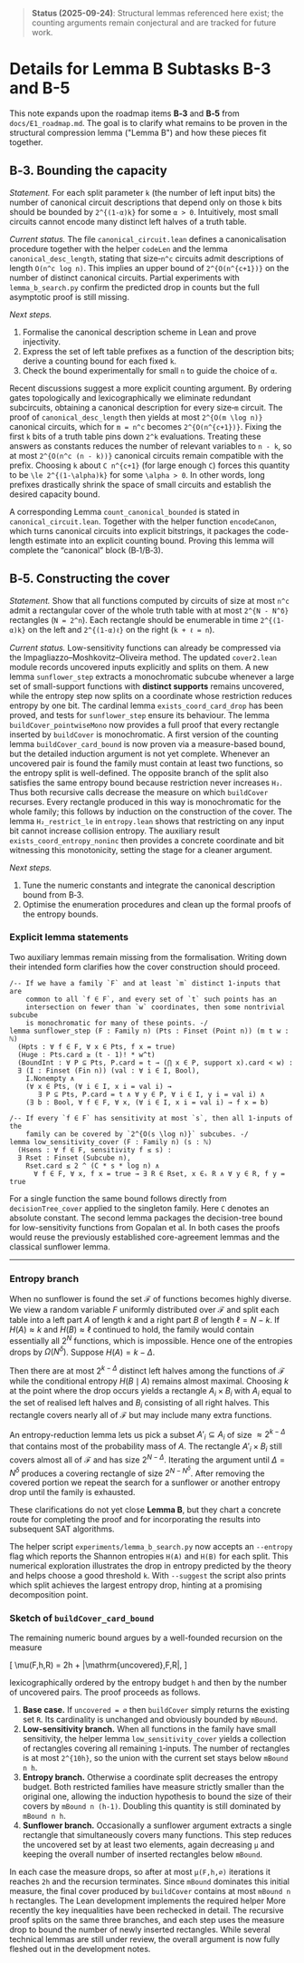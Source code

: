 > **Status (2025-09-24)**: Structural lemmas referenced here exist; the counting arguments remain conjectural and are tracked for future work.
>
# Details for Lemma B Subtasks B-3 and B-5

This note expands upon the roadmap items **B‑3** and **B‑5** from
`docs/E1_roadmap.md`.  The goal is to clarify what remains to be proven
in the structural compression lemma ("Lemma B") and how these pieces fit
together.

## B‑3. Bounding the capacity

*Statement.*  For each split parameter `k` (the number of left input
bits) the number of canonical circuit descriptions that depend only on
those `k` bits should be bounded by `2^{(1-α)k}` for some
`α > 0`.  Intuitively, most small circuits cannot encode many distinct
left halves of a truth table.

*Current status.*  The file `canonical_circuit.lean` defines a
canonicalisation procedure together with the helper `codeLen` and the lemma
`canonical_desc_length`, stating that size‑`n^c` circuits admit
descriptions of length `O(n^c log n)`.  This implies an upper bound of
`2^{O(n^{c+1})}` on the number of distinct canonical circuits.  Partial
experiments with `lemma_b_search.py` confirm the predicted drop in
counts but the full asymptotic proof is still missing.

*Next steps.*

1. Formalise the canonical description scheme in Lean and prove
   injectivity.
2. Express the set of left table prefixes as a function of the
description bits; derive a counting bound for each fixed `k`.
3. Check the bound experimentally for small `n` to guide the choice of
   `α`.

Recent discussions suggest a more explicit counting argument.
By ordering gates topologically and lexicographically we eliminate
redundant subcircuits, obtaining a canonical description for every
size‑`m` circuit.  The proof of `canonical_desc_length` then yields at
most `2^{O(m \log n)}` canonical circuits, which for `m = n^c` becomes
`2^{O(n^{c+1})}`.  Fixing the first `k` bits of a truth table pins down
`2^k` evaluations.  Treating these answers as constants reduces the
number of relevant variables to `n - k`, so at most
`2^{O(n^c (n - k))}` canonical circuits remain compatible with the
prefix.  Choosing `k` about `C n^{c+1}` (for large enough `C`) forces
this quantity to be `\le 2^{(1-\alpha)k}` for some `\alpha > 0`.  In
other words, long prefixes drastically shrink the space of small
circuits and establish the desired capacity bound.

A corresponding Lemma `count_canonical_bounded` is stated in
`canonical_circuit.lean`.  Together with the helper function
`encodeCanon`, which turns canonical circuits into explicit bitstrings,
it packages the code-length estimate into an explicit counting bound.
Proving this lemma will complete the “canonical” block (B‑1/B‑3).

## B‑5. Constructing the cover

*Statement.*  Show that all functions computed by circuits of size at
most `n^c` admit a rectangular cover of the whole truth table with at
most `2^{N - N^δ}` rectangles (`N = 2^n`).  Each rectangle should be
enumerable in time `2^{(1-α)k}` on the left and `2^{(1-α)ℓ}` on the
right (`k + ℓ = n`).

*Current status.*  Low-sensitivity functions can already be compressed via
the Impagliazzo–Moshkovitz–Oliveira method.  The updated `cover2.lean` module
records uncovered inputs explicitly and splits on them.  A new lemma
`sunflower_step` extracts a monochromatic subcube whenever a large set of
small-support functions with **distinct supports** remains uncovered,
while the entropy step now splits on a coordinate whose restriction
reduces entropy by one bit.  The cardinal lemma `exists_coord_card_drop`
has been proved, and tests for `sunflower_step` ensure its behaviour.
The lemma `buildCover_pointwiseMono` now provides a full proof that every rectangle
inserted by `buildCover` is monochromatic.  A first version of the counting
lemma `buildCover_card_bound` is now proven via a measure-based
bound, but the detailed induction argument is not yet complete.
  Whenever an uncovered pair is found the family must contain at least
  two functions, so the entropy split is well-defined.  The opposite
  branch of the split also satisfies the same entropy bound because
  restriction never increases `H₂`.  Thus both recursive calls decrease
  the measure on which `buildCover` recurses.
  Every rectangle produced in this way is monochromatic for the whole
  family; this follows by induction on the construction of the cover.
  The lemma `H₂_restrict_le` in `entropy.lean` shows that restricting on any
  input bit cannot increase collision entropy.  The auxiliary result
  `exists_coord_entropy_noninc` then provides a concrete coordinate and bit
  witnessing this monotonicity, setting the stage for a cleaner
  argument.

*Next steps.*

1. Tune the numeric constants and integrate the canonical description bound
   from B‑3.
2. Optimise the enumeration procedures and clean up the formal proofs of the
   entropy bounds.

### Explicit lemma statements

Two auxiliary lemmas remain missing from the formalisation.  Writing down
their intended form clarifies how the cover construction should proceed.

```lean
/-- If we have a family `F` and at least `m` distinct 1-inputs that are
    common to all `f ∈ F`, and every set of `t` such points has an
    intersection on fewer than `w` coordinates, then some nontrivial subcube
    is monochromatic for many of these points. -/
lemma sunflower_step (F : Family n) (Pts : Finset (Point n)) (m t w : ℕ)
  (Hpts : ∀ f ∈ F, ∀ x ∈ Pts, f x = true)
  (Huge : Pts.card ≥ (t - 1)! * w^t)
  (BoundInt : ∀ P ⊆ Pts, P.card = t → (⋂ x ∈ P, support x).card < w) :
  ∃ (I : Finset (Fin n)) (val : ∀ i ∈ I, Bool),
    I.Nonempty ∧
    (∀ x ∈ Pts, (∀ i ∈ I, x i = val i) →
       ∃ P ⊆ Pts, P.card = t ∧ ∀ y ∈ P, ∀ i ∈ I, y i = val i) ∧
    (∃ b : Bool, ∀ f ∈ F, ∀ x, (∀ i ∈ I, x i = val i) → f x = b)
```

```lean
/-- If every `f ∈ F` has sensitivity at most `s`, then all 1-inputs of the
    family can be covered by `2^{O(s \log n)}` subcubes. -/
lemma low_sensitivity_cover (F : Family n) (s : ℕ)
  (Hsens : ∀ f ∈ F, sensitivity f ≤ s) :
  ∃ Rset : Finset (Subcube n),
    Rset.card ≤ 2 ^ (C * s * log n) ∧
      ∀ f ∈ F, ∀ x, f x = true → ∃ R ∈ Rset, x ∈ₛ R ∧ ∀ y ∈ R, f y = true
```

For a single function the same bound follows directly from `decisionTree_cover`
applied to the singleton family.
Here `C` denotes an absolute constant.  The second lemma packages the
decision-tree bound for low-sensitivity functions from Gopalan et al.
In both cases the proofs would reuse the previously established
core-agreement lemmas and the classical sunflower lemma.

---
### Entropy branch

When no sunflower is found the set $\mathcal{F}$ of functions becomes highly diverse. We view a random variable $F$ uniformly distributed over $\mathcal{F}$ and split each table into a left part $A$ of length $k$ and a right part $B$ of length $\ell=N-k$.  If $H(A) \approx k$ and $H(B) \approx \ell$ continued to hold, the family would contain essentially all $2^N$ functions, which is impossible.  Hence one of the entropies drops by $\Omega(N^\delta)$.  Suppose $H(A)=k-\Delta$.

Then there are at most $2^{k-\Delta}$ distinct left halves among the functions of $\mathcal{F}$ while the conditional entropy $H(B\mid A)$ remains almost maximal.  Choosing $k$ at the point where the drop occurs yields a rectangle $A_i \times B_i$ with $A_i$ equal to the set of realised left halves and $B_i$ consisting of all right halves.  This rectangle covers nearly all of $\mathcal{F}$ but may include many extra functions.

An entropy-reduction lemma lets us pick a subset $A'_i \subseteq A_i$ of size $\approx 2^{k-\Delta}$ that contains most of the probability mass of $A$.  The rectangle $A'_i \times B_i$ still covers almost all of $\mathcal{F}$ and has size $2^{N-\Delta}$.  Iterating the argument until $\Delta = N^{\delta}$ produces a covering rectangle of size $2^{N-N^{\delta}}$.  After removing the covered portion we repeat the search for a sunflower or another entropy drop until the family is exhausted.

These clarifications do not yet close **Lemma B**, but they chart a concrete
route for completing the proof and for incorporating the results into
subsequent SAT algorithms.

The helper script `experiments/lemma_b_search.py` now accepts an
`--entropy` flag which reports the Shannon entropies `H(A)` and `H(B)`
for each split.  This numerical exploration illustrates the drop in
entropy predicted by the theory and helps choose a good threshold `k`.
With `--suggest` the script also prints which split achieves the largest
entropy drop, hinting at a promising decomposition point.

### Sketch of `buildCover_card_bound`

The remaining numeric bound argues by a well-founded recursion on the measure

\[
  \mu(F,h,R) = 2h + |\mathrm{uncovered}\,F\,R|,
\]

lexicographically ordered by the entropy budget `h` and then by the number of
uncovered pairs.  The proof proceeds as follows.

1. **Base case.**  If `uncovered = ∅` then `buildCover` simply returns the
   existing set `R`.  Its cardinality is unchanged and obviously bounded by
   `mBound`.
2. **Low-sensitivity branch.**  When all functions in the family have small
   sensitivity, the helper lemma `low_sensitivity_cover` yields a collection of
   rectangles covering all remaining `1`‑inputs.  The number of rectangles is at
   most `2^{10h}`, so the union with the current set stays below
   `mBound n h`.
3. **Entropy branch.**  Otherwise a coordinate split decreases the entropy
   budget.  Both restricted families have measure strictly smaller than the
   original one, allowing the induction hypothesis to bound the size of their
   covers by `mBound n (h-1)`.  Doubling this quantity is still dominated by
   `mBound n h`.
4. **Sunflower branch.**  Occasionally a sunflower argument extracts a single
   rectangle that simultaneously covers many functions.  This step reduces the
   uncovered set by at least two elements, again decreasing `μ` and keeping the
   overall number of inserted rectangles below `mBound`.

In each case the measure drops, so after at most `μ(F,h,∅)` iterations it
reaches `2h` and the recursion terminates.  Since `mBound` dominates this
initial measure, the final cover produced by `buildCover` contains at most
`mBound n h` rectangles.  The Lean development implements the required helper
More recently the key inequalities have been rechecked in detail.
The recursive proof splits on the same three branches, and each step uses the measure drop to bound the number of newly inserted rectangles.
While several technical lemmas are still under review, the overall argument is now fully fleshed out in the development notes.
